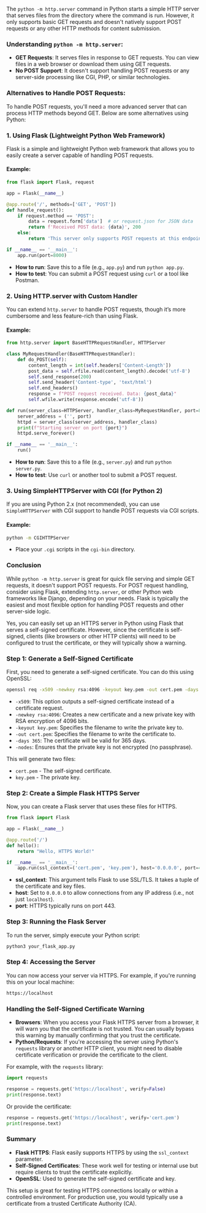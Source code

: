 
The `python -m http.server` command in Python starts a simple HTTP server that serves files from the directory where the command is run. However, it only supports basic GET requests and doesn't natively support POST requests or any other HTTP methods for content submission.

### Understanding `python -m http.server`:
- **GET Requests**: It serves files in response to GET requests. You can view files in a web browser or download them using GET requests.
- **No POST Support**: It doesn't support handling POST requests or any server-side processing like CGI, PHP, or similar technologies.

### Alternatives to Handle POST Requests:
To handle POST requests, you'll need a more advanced server that can process HTTP methods beyond GET. Below are some alternatives using Python:

### 1. **Using Flask (Lightweight Python Web Framework)**

Flask is a simple and lightweight Python web framework that allows you to easily create a server capable of handling POST requests.

#### Example:
```python
from flask import Flask, request

app = Flask(__name__)

@app.route('/', methods=['GET', 'POST'])
def handle_request():
    if request.method == 'POST':
        data = request.form['data']  # or request.json for JSON data
        return f'Received POST data: {data}', 200
    else:
        return 'This server only supports POST requests at this endpoint.', 200

if __name__ == '__main__':
    app.run(port=8000)
```

- **How to run**: Save this to a file (e.g., `app.py`) and run `python app.py`.
- **How to test**: You can submit a POST request using `curl` or a tool like Postman.

### 2. **Using HTTP.server with Custom Handler**
You can extend `http.server` to handle POST requests, though it’s more cumbersome and less feature-rich than using Flask.

#### Example:
```python
from http.server import BaseHTTPRequestHandler, HTTPServer

class MyRequestHandler(BaseHTTPRequestHandler):
    def do_POST(self):
        content_length = int(self.headers['Content-Length'])
        post_data = self.rfile.read(content_length).decode('utf-8')
        self.send_response(200)
        self.send_header('Content-type', 'text/html')
        self.end_headers()
        response = f"POST request received. Data: {post_data}"
        self.wfile.write(response.encode('utf-8'))

def run(server_class=HTTPServer, handler_class=MyRequestHandler, port=8000):
    server_address = ('', port)
    httpd = server_class(server_address, handler_class)
    print(f"Starting server on port {port}")
    httpd.serve_forever()

if __name__ == '__main__':
    run()
```

- **How to run**: Save this to a file (e.g., `server.py`) and run `python server.py`.
- **How to test**: Use `curl` or another tool to submit a POST request.

### 3. **Using SimpleHTTPServer with CGI (for Python 2)**
If you are using Python 2.x (not recommended), you can use `SimpleHTTPServer` with CGI support to handle POST requests via CGI scripts.

#### Example:
```bash
python -m CGIHTTPServer
```

- Place your `.cgi` scripts in the `cgi-bin` directory.

### Conclusion
While `python -m http.server` is great for quick file serving and simple GET requests, it doesn't support POST requests. For POST request handling, consider using Flask, extending `http.server`, or other Python web frameworks like Django, depending on your needs. Flask is typically the easiest and most flexible option for handling POST requests and other server-side logic.

Yes, you can easily set up an HTTPS server in Python using Flask that serves a self-signed certificate. However, since the certificate is self-signed, clients (like browsers or other HTTP clients) will need to be configured to trust the certificate, or they will typically show a warning.

### Step 1: Generate a Self-Signed Certificate

First, you need to generate a self-signed certificate. You can do this using OpenSSL:

```bash
openssl req -x509 -newkey rsa:4096 -keyout key.pem -out cert.pem -days 365 -nodes
```

- `-x509`: This option outputs a self-signed certificate instead of a certificate request.
- `-newkey rsa:4096`: Creates a new certificate and a new private key with RSA encryption of 4096 bits.
- `-keyout key.pem`: Specifies the filename to write the private key to.
- `-out cert.pem`: Specifies the filename to write the certificate to.
- `-days 365`: The certificate will be valid for 365 days.
- `-nodes`: Ensures that the private key is not encrypted (no passphrase).

This will generate two files:
- `cert.pem` - The self-signed certificate.
- `key.pem` - The private key.

### Step 2: Create a Simple Flask HTTPS Server

Now, you can create a Flask server that uses these files for HTTPS.

```python
from flask import Flask

app = Flask(__name__)

@app.route('/')
def hello():
    return "Hello, HTTPS World!"

if __name__ == '__main__':
    app.run(ssl_context=('cert.pem', 'key.pem'), host='0.0.0.0', port=443)
```

- **ssl_context**: This argument tells Flask to use SSL/TLS. It takes a tuple of the certificate and key files.
- **host**: Set to `0.0.0.0` to allow connections from any IP address (i.e., not just `localhost`).
- **port**: HTTPS typically runs on port 443.

### Step 3: Running the Flask Server

To run the server, simply execute your Python script:

```bash
python3 your_flask_app.py
```

### Step 4: Accessing the Server

You can now access your server via HTTPS. For example, if you're running this on your local machine:

```bash
https://localhost
```

### Handling the Self-Signed Certificate Warning

- **Browsers**: When you access your Flask HTTPS server from a browser, it will warn you that the certificate is not trusted. You can usually bypass this warning by manually confirming that you trust the certificate.
- **Python/Requests**: If you're accessing the server using Python's `requests` library or another HTTP client, you might need to disable certificate verification or provide the certificate to the client.

For example, with the `requests` library:

```python
import requests

response = requests.get('https://localhost', verify=False)
print(response.text)
```

Or provide the certificate:

```python
response = requests.get('https://localhost', verify='cert.pem')
print(response.text)
```

### Summary

- **Flask HTTPS**: Flask easily supports HTTPS by using the `ssl_context` parameter.
- **Self-Signed Certificates**: These work well for testing or internal use but require clients to trust the certificate explicitly.
- **OpenSSL**: Used to generate the self-signed certificate and key.

This setup is great for testing HTTPS connections locally or within a controlled environment. For production use, you would typically use a certificate from a trusted Certificate Authority (CA).